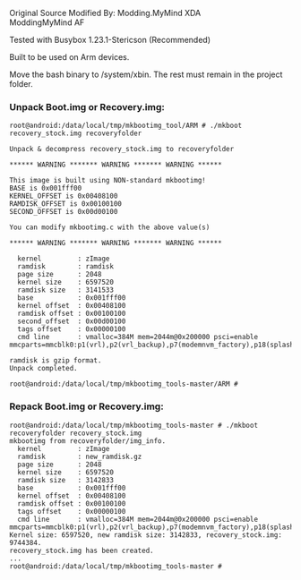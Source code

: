Original Source Modified By:
Modding.MyMind XDA \
ModdingMyMind AF

Tested with Busybox 1.23.1-Stericson (Recommended)

Built to be used on Arm devices.

Move the bash binary to /system/xbin.
The rest must remain in the project folder.

### Unpack Boot.img or Recovery.img:
	root@android:/data/local/tmp/mkbootimg_tool/ARM # ./mkboot recovery_stock.img recoveryfolder

	Unpack & decompress recovery_stock.img to recoveryfolder

	****** WARNING ******* WARNING ******* WARNING ******                   

	This image is built using NON-standard mkbootimg!                       
	BASE is 0x001fff00
	KERNEL_OFFSET is 0x00408100
	RAMDISK_OFFSET is 0x00100100
	SECOND_OFFSET is 0x00d00100

	You can modify mkbootimg.c with the above value(s)                      

	****** WARNING ******* WARNING ******* WARNING ******                   

	  kernel         : zImage
	  ramdisk        : ramdisk
	  page size      : 2048
	  kernel size    : 6597520
	  ramdisk size   : 3141533
	  base           : 0x001fff00
	  kernel offset  : 0x00408100
	  ramdisk offset : 0x00100100
	  second_offset  : 0x00d00100
	  tags offset    : 0x00000100
	  cmd line       : vmalloc=384M mem=2044m@0x200000 psci=enable mmcparts=mmcblk0:p1(vrl),p2(vrl_backup),p7(modemnvm_factory),p18(splash),p22(dfx),p23(modemnvm_backup),p24(modemnvm_img),p25(modemnvm_system),p26(modem),p27(modem_dsp),p28(modem_om),p29(modemnvm_update),p30(3rdmodem),p31(3rdmodemnvm),p32(3rdmodemnvmbkp)

	ramdisk is gzip format.
	Unpack completed.

	root@android:/data/local/tmp/mkbootimg_tools-master/ARM #

### Repack Boot.img or Recovery.img:
	root@android:/data/local/tmp/mkbootimg_tools-master # ./mkboot recoveryfolder recovery_stock.img
	mkbootimg from recoveryfolder/img_info.
	  kernel         : zImage
	  ramdisk        : new_ramdisk.gz
	  page size      : 2048
	  kernel size    : 6597520
	  ramdisk size   : 3142833
	  base           : 0x001fff00
	  kernel offset  : 0x00408100
	  ramdisk offset : 0x00100100
	  tags offset    : 0x00000100
	  cmd line       : vmalloc=384M mem=2044m@0x200000 psci=enable mmcparts=mmcblk0:p1(vrl),p2(vrl_backup),p7(modemnvm_factory),p18(splash),p22(dfx),p23(modemnvm_backup),p24(modemnvm_img),p25(modemnvm_system),p26(modem),p27(modem_dsp),p28(modem_om),p29(modemnvm_update),p30(3rdmodem),p31(3rdmodemnvm),p32(3rdmodemnvmbkp)
	Kernel size: 6597520, new ramdisk size: 3142833, recovery_stock.img: 9744384.
	recovery_stock.img has been created.
	...
	root@android:/data/local/tmp/mkbootimg_tools-master #
